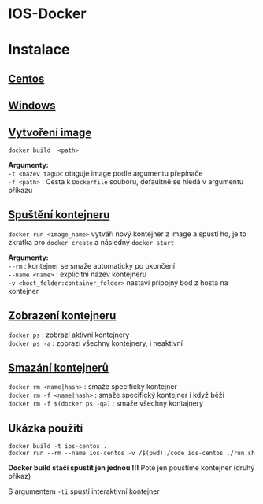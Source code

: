 # IOS-Docker

# Instalace
## [Centos](https://docs.docker.com/engine/installation/linux/fedora/#install-using-the-repository)
## [Windows](https://docs.docker.com/docker-for-windows/install)


## [Vytvoření image](https://docs.docker.com/engine/reference/commandline/build/)
`docker build  <path>`

**Argumenty:**  
`-t <název tagu>`: otaguje image podle argumentu přepínače   
`-f <path>` : Cesta k `Dockerfile` souboru, defaultně se hledá v argumentu příkazu


## [Spuštění kontejneru](https://docs.docker.com/engine/reference/run/)
`docker run <image_name>` vytváří nový kontejner z image a spustí ho, je to zkratka pro `docker create` a následný `docker start`  

**Argumenty:**  
`--rm` : kontejner se smaže automaticky po ukončení  
`--name <name>` : explicitní název kontejneru  
`-v <host_folder:container_folder>` nastaví přípojný bod z hosta na kontejner

## [Zobrazení kontejneru](https://docs.docker.com/engine/reference/commandline/ps/)
`docker ps` : zobrazí aktivní kontejnery  
`docker ps -a` : zobrazí všechny kontejnery, i neaktivní  

## [Smazání kontejnerů](https://docs.docker.com/engine/reference/commandline/rm/)
`docker rm <name|hash>` : smaže specifický kontejner  
`docker rm -f <name|hash>` : smaže specifický kontejner i když běží  
`docker rm -f $(docker ps -qa)` : smaže všechny kontajnery


## Ukázka použití

```
docker build -t ios-centos .  
docker run --rm --name ios-centos -v /$(pwd):/code ios-centos ./run.sh
```

**Docker build stačí spustit jen jednou !!!** Poté jen pouštíme kontejner (druhý příkaz)

S argumentem `-ti` spustí interaktivní kontejner

